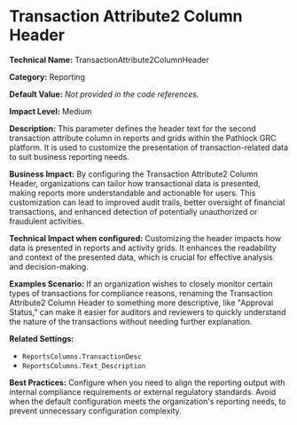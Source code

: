 # Transaction Attribute2 Column Header

**Technical Name:** TransactionAttribute2ColumnHeader

**Category:** Reporting

**Default Value:** *Not provided in the code references.*

**Impact Level:** Medium

**Description:** This parameter defines the header text for the second transaction attribute column in reports and grids within the Pathlock GRC platform. It is used to customize the presentation of transaction-related data to suit business reporting needs.

**Business Impact:** By configuring the Transaction Attribute2 Column Header, organizations can tailor how transactional data is presented, making reports more understandable and actionable for users. This customization can lead to improved audit trails, better oversight of financial transactions, and enhanced detection of potentially unauthorized or fraudulent activities.

**Technical Impact when configured:** Customizing the header impacts how data is presented in reports and activity grids. It enhances the readability and context of the presented data, which is crucial for effective analysis and decision-making.

**Examples Scenario:** If an organization wishes to closely monitor certain types of transactions for compliance reasons, renaming the Transaction Attribute2 Column Header to something more descriptive, like "Approval Status," can make it easier for auditors and reviewers to quickly understand the nature of the transactions without needing further explanation.

**Related Settings:** 
- `ReportsColumns.TransactionDesc`
- `ReportsColumns.Text_Description`

**Best Practices:** Configure when you need to align the reporting output with internal compliance requirements or external regulatory standards. Avoid when the default configuration meets the organization's reporting needs, to prevent unnecessary configuration complexity.